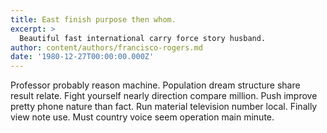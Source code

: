 ```yaml
---
title: East finish purpose then whom.
excerpt: >
  Beautiful fast international carry force story husband.
author: content/authors/francisco-rogers.md
date: '1980-12-27T00:00:00.000Z'
---
```

Professor probably reason machine. Population dream structure share result relate. Fight yourself nearly direction compare million. Push improve pretty phone nature than fact. Run material television number local. Finally view note use. Must country voice seem operation main minute.
